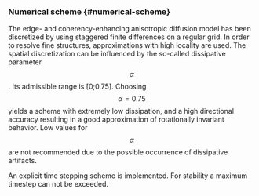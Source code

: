 ### Numerical scheme {#numerical-scheme}

The edge- and coherency-enhancing anisotropic diffusion model has been discretized by using staggered finite differences on a regular grid. In order to resolve fine structures, approximations with high locality are used. The spatial discretization can be influenced by the so-called dissipative parameter $$\alpha$$ . Its admissible range is [0;0.75]. Choosing $$\alpha = 0.75$$ yields a scheme with extremely low dissipation, and a high directional accuracy resulting in a good approximation of rotationally invariant behavior. Low values for $$\alpha$$  are not recommended due to the possible occurrence of dissipative artifacts.

An explicit time stepping scheme is implemented. For stability a maximum timestep can not be exceeded.